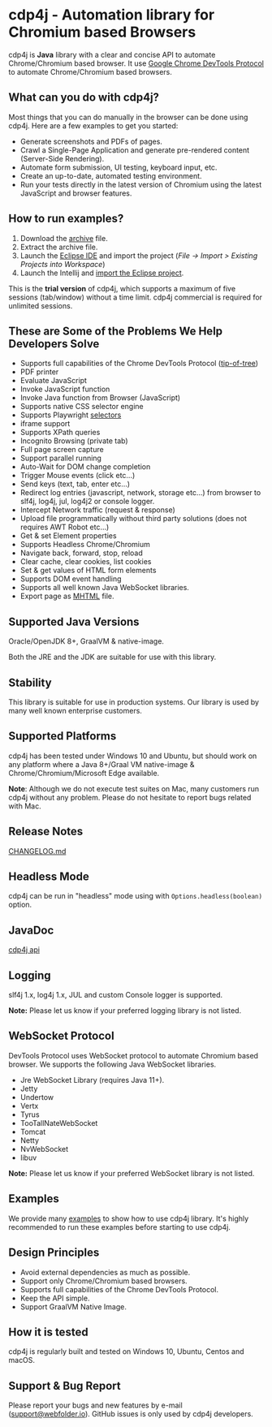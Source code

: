cdp4j -  Automation library for Chromium based Browsers
=========================================================

cdp4j is **Java** library with a clear and concise API to automate Chrome/Chromium based browser.
It use [Google Chrome DevTools Protocol](https://chromedevtools.github.io/devtools-protocol/) to automate Chrome/Chromium based browsers.

What can you do with cdp4j?
---------------------------
Most things that you can do manually in the browser can be done using cdp4j.
Here are a few examples to get you started:

* Generate screenshots and PDFs of pages.
* Crawl a Single-Page Application and generate pre-rendered content (Server-Side Rendering).
* Automate form submission, UI testing, keyboard input, etc.
* Create an up-to-date, automated testing environment.
* Run your tests directly in the latest version of Chromium using the latest JavaScript and browser features.

How to run examples?
--------------------
1. Download the [archive](https://github.com/webfolderio/cdp4j/archive/refs/heads/master.zip) file.
2. Extract the archive file.
3. Launch the [Eclipse IDE](https://www.eclipse.org/ide/) and import the project (*File -> Import > Existing Projects into Workspace*)
4. Launch the Intellij and [import the Eclipse project](https://www.jetbrains.com/help/idea/import-project-from-eclipse-page-1.html).

This is the **trial version** of cdp4j, which supports a maximum of five sessions (tab/window) without a time limit.
cdp4j commercial is required for unlimited sessions.

These are Some of the Problems We Help Developers Solve
-------------------------------------------------------
* Supports full capabilities of the Chrome DevTools Protocol ([tip-of-tree](https://chromedevtools.github.io/debugger-protocol-viewer/tot/))
* PDF printer
* Evaluate JavaScript
* Invoke JavaScript function
* Invoke Java function from Browser (JavaScript)
* Supports native CSS selector engine
* Supports Playwright [selectors](https://playwright.dev/docs/selectors)
* iframe support
* Supports XPath queries
* Incognito Browsing (private tab)
* Full page screen capture
* Support parallel running
* Auto-Wait for DOM change completion
* Trigger Mouse events (click etc...)
* Send keys (text, tab, enter etc...)
* Redirect log entries (javascript, network, storage etc...) from browser to slf4j, log4j, jul, log4j2 or console logger.
* Intercept Network traffic (request & response)
* Upload file programmatically without third party solutions (does not requires AWT Robot etc...)
* Get & set Element properties
* Supports Headless Chrome/Chromium
* Navigate back, forward, stop, reload
* Clear cache, clear cookies, list cookies
* Set & get values of HTML form elements
* Supports DOM event handling
* Supports all well known Java WebSocket libraries.
* Export page as [MHTML](https://en.wikipedia.org/wiki/MHTML) file.

Supported Java Versions
-----------------------

Oracle/OpenJDK 8+, GraalVM & native-image.

Both the JRE and the JDK are suitable for use with this library.

Stability
---------
This library is suitable for use in production systems. Our library is used by many well known enterprise customers.

Supported Platforms
-------------------
cdp4j has been tested under Windows 10 and Ubuntu, but should work on any platform where a Java 8+/Graal VM native-image & Chrome/Chromium/Microsoft Edge available.

__Note__: Although we do not execute test suites on Mac, many customers run cdp4j without any problem. Please do not hesitate to report bugs related with Mac.

Release Notes
-------------
[CHANGELOG.md](https://github.com/webfolderio/cdp4j/blob/master/CHANGELOG.md)

Headless Mode
-------------
cdp4j can be run in "headless" mode using with `Options.headless(boolean)` option.

JavaDoc
-------
[cdp4j api](https://webfolder.io/cdp4j/javadoc/index.html)

Logging
-------
slf4j 1.x, log4j 1.x, JUL and custom Console logger is supported.

__Note:__ Please let us know if your preferred logging library is not listed.

WebSocket Protocol
------------------
DevTools Protocol uses WebSocket protocol to automate Chromium based browser. We supports the following Java WebSocket libraries.

* Jre WebSocket Library (requires Java 11+).
* Jetty
* Undertow
* Vertx
* Tyrus
* TooTallNateWebSocket
* Tomcat
* Netty
* NvWebSocket
* libuv

__Note:__ Please let us know if your preferred WebSocket library is not listed.

Examples
-------
We provide many [examples](https://github.com/webfolderio/cdp4j/tree/master/src/io/webfolder/cdp/sample) to show how to use cdp4j library.
It's highly recommended to run these examples before starting to use cdp4j.

Design Principles
-----------------
* Avoid external dependencies as much as possible.
* Support only Chrome/Chromium based browsers.
* Supports full capabilities of the Chrome DevTools Protocol.
* Keep the API simple.
* Support GraalVM Native Image.

How it is tested
----------------
cdp4j is regularly built and tested on Windows 10, Ubuntu, Centos and macOS.

Support & Bug Report
--------------------
Please report your bugs and new features by e-mail ([support@webfolder.io](mailto:support@webfolder.io)).
GitHub issues is only used by cdp4j developers.

